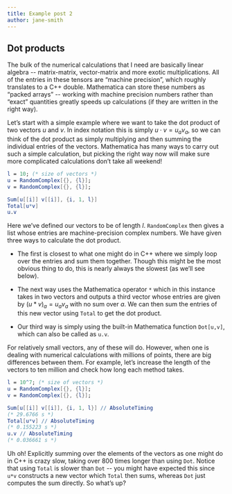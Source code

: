 ```yaml
---
title: Example post 2
author: jane-smith
---
```


## Dot products

The bulk of the numerical calculations that I need are basically linear algebra -- matrix-matrix, vector-matrix and more exotic multiplications. All of the entries in these tensors are “machine precision”, which roughly translates to a C++ double. Mathematica can store these numbers as “packed arrays” -- working with machine precision numbers rather than “exact” quantities greatly speeds up calculations (if they are written in the right way).

Let’s start with a simple example where we want to take the dot product of two vectors $u$ and $v$. In index notation this is simply $u \cdot v =u_a v_a$, so we can think of the dot product as simply multiplying and then summing the individual entries of the vectors. Mathematica has many ways to carry out such a simple calculation, but picking the right way now will make sure more complicated calculations don’t take all weekend!

```mathematica
l = 10; (* size of vectors *)
u = RandomComplex[{}, {l}];
v = RandomComplex[{}, {l}];

Sum[u[[i]] v[[i]], {i, 1, l}]
Total[u*v]
u.v
```

Here we’ve defined our vectors to be of length $l$. `RandomComplex` then gives a list whose entries are machine-precision complex numbers. We have given three ways to calculate the dot product.

- The first is closest to what one might do in C++ where we simply loop over the entries and sum them together. Though this might be the most obvious thing to do, this is nearly always the slowest (as we’ll see below).

- The next way uses the Mathematica operator `*` which in this instance takes in two vectors and outputs a third vector whose entries are given by $(u*v)_a = u_a v_a$  with no sum over $a$. We can then sum the entries of this new vector using `Total` to get the dot product.

- Our third way is simply using the built-in Mathematica function `Dot[u,v]`, which can also be called as `u.v`.

For relatively small vectors, any of these will do. However, when one is dealing with numerical calculations with millions of points, there are big differences between them. For example, let’s increase the length of the vectors to ten million and check how long each method takes.

```mathematica
l = 10^7; (* size of vectors *)
u = RandomComplex[{}, {l}];
v = RandomComplex[{}, {l}];

Sum[u[[i]] v[[i]], {i, 1, l}] // AbsoluteTiming
(* 29.6766 s *)
Total[u*v] // AbsoluteTiming
(* 0.155223 s *)
u.v // AbsoluteTiming
(* 0.036661 s *)
```

Uh oh! Explicitly summing over the elements of the vectors as one might do in C++ is crazy slow, taking over 800 times longer than using `Dot`. Notice that using `Total` is slower than `Dot` -- you might have expected this since `u*v` constructs a new vector which `Total` then sums, whereas `Dot` just computes the sum directly. So what’s up?
